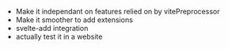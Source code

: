- Make it independant on features relied on by vitePreprocessor
- Make it smoother to add extensions
- svelte-add integration
- actually test it in a website
